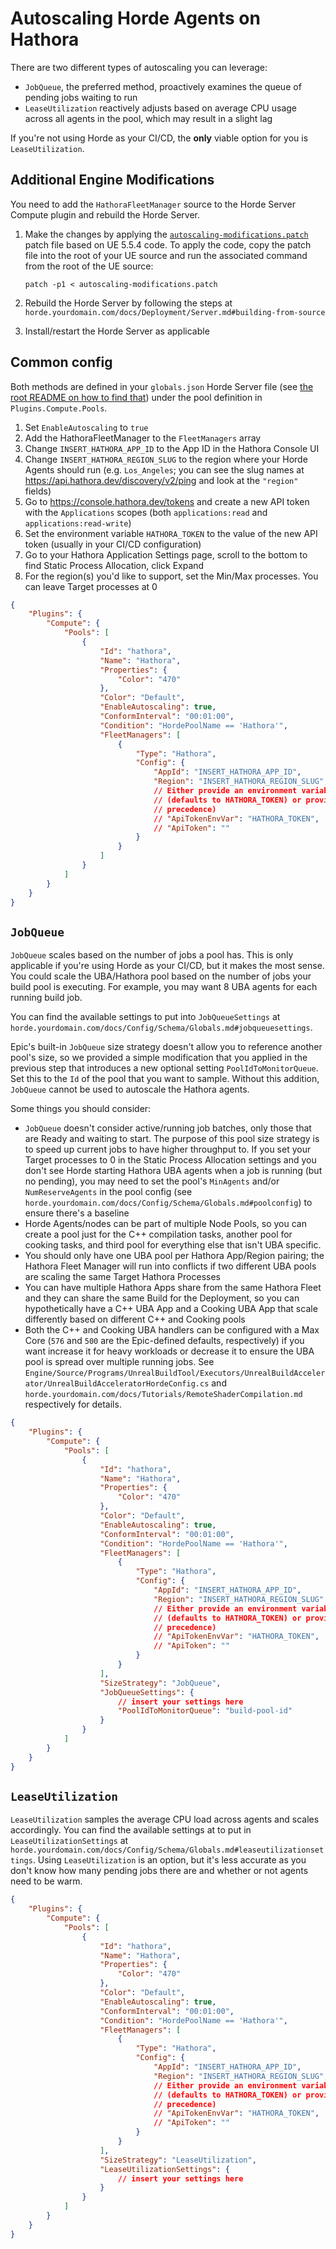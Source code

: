 # Autoscaling Horde Agents on Hathora

There are two different types of autoscaling you can leverage:
- `JobQueue`, the preferred method, proactively examines the queue of pending jobs waiting to run
- `LeaseUtilization` reactively adjusts based on average CPU usage across all agents in the pool, which may result in a slight lag

If you're not using Horde as your CI/CD, the **only** viable option for you is `LeaseUtilization`.

## Additional Engine Modifications

You need to add the `HathoraFleetManager` source to the Horde Server Compute plugin and rebuild the Horde Server.

1. Make the changes by applying the [`autoscaling-modifications.patch`](./autoscaling-modifications.patch) patch file based on UE 5.5.4 code. To apply the code, copy the patch file into the root of your UE source and run the associated command from the root of the UE source:

    ```
    patch -p1 < autoscaling-modifications.patch
    ```

1. Rebuild the Horde Server by following the steps at `horde.yourdomain.com/docs/Deployment/Server.md#building-from-source`
1. Install/restart the Horde Server as applicable

## Common config

Both methods are defined in your `globals.json` Horde Server file (see [the root README on how to find that](../README.md#horde-pool)) under the pool definition in `Plugins.Compute.Pools`.

1. Set `EnableAutoscaling` to `true`
1. Add the HathoraFleetManager to the `FleetManagers` array
1. Change `INSERT_HATHORA_APP_ID` to the App ID in the Hathora Console UI
1. Change `INSERT_HATHORA_REGION_SLUG` to the region where your Horde Agents should run (e.g. `Los_Angeles`; you can see the slug names at https://api.hathora.dev/discovery/v2/ping and look at the `"region"` fields)
1. Go to https://console.hathora.dev/tokens and create a new API token with the `Applications` scopes (both `applications:read` and `applications:read-write`)
1. Set the environment variable `HATHORA_TOKEN` to the value of the new API token (usually in your CI/CD configuration)
1. Go to your Hathora Application Settings page, scroll to the bottom to find Static Process Allocation, click Expand
1. For the region(s) you'd like to support, set the Min/Max processes. You can leave Target processes at 0

``` json
{
	"Plugins": {
		"Compute": {
			"Pools": [
				{
					"Id": "hathora",
					"Name": "Hathora",
					"Properties": {
						"Color": "470"
					},
					"Color": "Default",
					"EnableAutoscaling": true,
					"ConformInterval": "00:01:00",
					"Condition": "HordePoolName == 'Hathora'",
					"FleetManagers": [
						{
							"Type": "Hathora",
							"Config": {
								"AppId": "INSERT_HATHORA_APP_ID",
								"Region": "INSERT_HATHORA_REGION_SLUG",
								// Either provide an environment variable name of the Hathora API token
								// (defaults to HATHORA_TOKEN) or provide the token directly (which takes
								// precedence)
								// "ApiTokenEnvVar": "HATHORA_TOKEN",
								// "ApiToken": ""
							}
						}
					]
				}
			]
		}
	}
}
```

## `JobQueue`

`JobQueue` scales based on the number of jobs a pool has. This is only applicable if you're using Horde as your CI/CD, but it makes the most sense. You could scale the UBA/Hathora pool based on the number of jobs your build pool is executing. For example, you may want 8 UBA agents for each running build job.

You can find the available settings to put into `JobQueueSettings` at `horde.yourdomain.com/docs/Config/Schema/Globals.md#jobqueuesettings`.

Epic's built-in `JobQueue` size strategy doesn't allow you to reference another pool's size, so we provided a simple modification that you applied in the previous step that introduces a new optional setting `PoolIdToMonitorQueue`. Set this to the `Id` of the pool that you want to sample. Without this addition, `JobQueue` cannot be used to autoscale the Hathora agents.

Some things you should consider:
- `JobQueue` doesn't consider active/running job batches, only those that are Ready and waiting to start. The purpose of this pool size strategy is to speed up current jobs to have higher throughput to. If you set your Target processes to 0 in the Static Process Allocation settings and you don't see Horde starting Hathora UBA agents when a job is running (but no pending), you may need to set the pool's `MinAgents` and/or `NumReserveAgents` in the pool config (see `horde.yourdomain.com/docs/Config/Schema/Globals.md#poolconfig`) to ensure there's a baseline
- Horde Agents/nodes can be part of multiple Node Pools, so you can create a pool just for the C++ compilation tasks, another pool for cooking tasks, and third pool for everything else that isn't UBA specific.
- You should only have one UBA pool per Hathora App/Region pairing; the Hathora Fleet Manager will run into conflicts if two different UBA pools are scaling the same Target Hathora Processes
- You can have multiple Hathora Apps share from the same Hathora Fleet and they can share the same Build for the Deployment, so you can hypothetically have a C++ UBA App and a Cooking UBA App that scale differently based on different C++ and Cooking pools
- Both the C++ and Cooking UBA handlers can be configured with a Max Core (`576` and `500` are the Epic-defined defaults, respectively) if you want increase it for heavy workloads or decrease it to ensure the UBA pool is spread over multiple running jobs. See `Engine/Source/Programs/UnrealBuildTool/Executors/UnrealBuildAccelerator/UnrealBuildAcceleratorHordeConfig.cs` and `horde.yourdomain.com/docs/Tutorials/RemoteShaderCompilation.md` respectively for details.

``` json
{
	"Plugins": {
		"Compute": {
			"Pools": [
				{
					"Id": "hathora",
					"Name": "Hathora",
					"Properties": {
						"Color": "470"
					},
					"Color": "Default",
					"EnableAutoscaling": true,
					"ConformInterval": "00:01:00",
					"Condition": "HordePoolName == 'Hathora'",
					"FleetManagers": [
						{
							"Type": "Hathora",
							"Config": {
								"AppId": "INSERT_HATHORA_APP_ID",
								"Region": "INSERT_HATHORA_REGION_SLUG",
								// Either provide an environment variable name of the Hathora API token
								// (defaults to HATHORA_TOKEN) or provide the token directly (which takes
								// precedence)
								// "ApiTokenEnvVar": "HATHORA_TOKEN",
								// "ApiToken": ""
							}
						}
					],
					"SizeStrategy": "JobQueue",
					"JobQueueSettings": {
						// insert your settings here
						"PoolIdToMonitorQueue": "build-pool-id"
					}
				}
			]
		}
	}
}
```

## `LeaseUtilization`

`LeaseUtilization` samples the average CPU load across agents and scales accordingly. You can find the available settings at to put in `LeaseUtilizationSettings` at `horde.yourdomain.com/docs/Config/Schema/Globals.md#leaseutilizationsettings`. Using `LeaseUtilization` is an option, but it's less accurate as you don't know how many pending jobs there are and whether or not agents need to be warm.

``` json
{
	"Plugins": {
		"Compute": {
			"Pools": [
				{
					"Id": "hathora",
					"Name": "Hathora",
					"Properties": {
						"Color": "470"
					},
					"Color": "Default",
					"EnableAutoscaling": true,
					"ConformInterval": "00:01:00",
					"Condition": "HordePoolName == 'Hathora'",
					"FleetManagers": [
						{
							"Type": "Hathora",
							"Config": {
								"AppId": "INSERT_HATHORA_APP_ID",
								"Region": "INSERT_HATHORA_REGION_SLUG",
								// Either provide an environment variable name of the Hathora API token
								// (defaults to HATHORA_TOKEN) or provide the token directly (which takes
								// precedence)
								// "ApiTokenEnvVar": "HATHORA_TOKEN",
								// "ApiToken": ""
							}
						}
					],
					"SizeStrategy": "LeaseUtilization",
					"LeaseUtilizationSettings": {
						// insert your settings here
					}
				}
			]
		}
	}
}
```